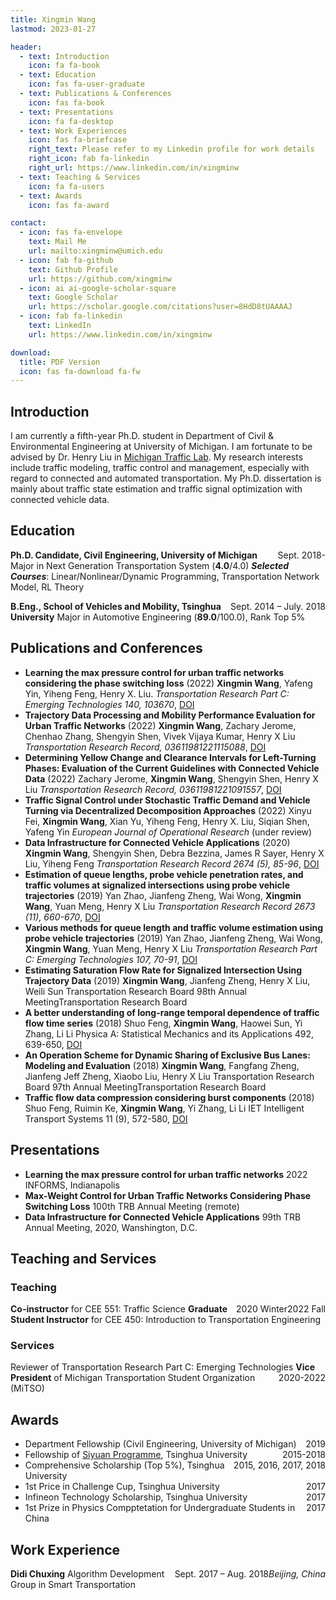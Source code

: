 ```yaml
---
title: Xingmin Wang
lastmod: 2023-01-27

header:
  - text: Introduction
    icon: fa fa-book
  - text: Education
    icon: fas fa-user-graduate
  - text: Publications & Conferences
    icon: fas fa-book
  - text: Presentations
    icon: fa fa-desktop
  - text: Work Experiences
    icon: fas fa-briefcase
    right_text: Please refer to my Linkedin profile for work details
    right_icon: fab fa-linkedin
    right_url: https://www.linkedin.com/in/xingminw
  - text: Teaching & Services
    icon: fa fa-users
  - text: Awards
    icon: fas fa-award

contact:
  - icon: fas fa-envelope
    text: Mail Me
    url: mailto:xingminw@umich.edu
  - icon: fab fa-github
    text: Github Profile
    url: https://github.com/xingminw
  - icon: ai ai-google-scholar-square
    text: Google Scholar
    url: https://scholar.google.com/citations?user=8HdD8tUAAAAJ
  - icon: fab fa-linkedin
    text: LinkedIn
    url: https://www.linkedin.com/in/xingminw

download:
  title: PDF Version
  icon: fas fa-download fa-fw
---
```


## Introduction

I am currently a fifth-year Ph.D. student in Department of Civil & Environmental Engineering at University of Michigan. I am fortunate to be advised by Dr. Henry Liu in [Michigan Traffic Lab](https://traffic.engin.umich.edu/). My research interests include traffic modeling, traffic control and management, especially with regard to connected and automated transportation. My Ph.D. dissertation is mainly about traffic state estimation and traffic signal optimization with connected vehicle data.


## Education

<span style="float: right; display: inline-block;"> Sept. 2018- </span> **Ph.D. Candidate, Civil Engineering, University of Michigan**
Major in Next Generation Transportation System (**4.0**/4.0)
***Selected Courses***: Linear/Nonlinear/Dynamic Programming, Transportation Network Model, RL Theory

<span style="float: right; display: inline-block;"> Sept. 2014 – July. 2018 </span> **B.Eng., School of Vehicles and Mobility, Tsinghua University**
Major in Automotive Engineering (**89.0**/100.0), Rank Top 5%

## Publications and Conferences

- __Learning the max pressure control for urban traffic networks considering the phase switching loss__ (2022)
  **Xingmin Wang**, Yafeng Yin, Yiheng Feng, Henry X. Liu. 
  *Transportation Research Part C: Emerging Technologies 140, 103670*, [<i class="ai ai-doi"></i> DOI](https://doi.org/10.1016/j.trc.2022.103670)
- __Trajectory Data Processing and Mobility Performance Evaluation for Urban Traffic Networks__ (2022)
  **Xingmin Wang**, Zachary Jerome, Chenhao Zhang, Shengyin Shen, Vivek Vijaya Kumar, Henry X Liu
  *Transportation Research Record, 03611981221115088*, [<i class="ai ai-doi"></i> DOI](https://doi.org/10.1177/03611981221115088)
- __Determining Yellow Change and Clearance Intervals for Left-Turning Phases: Evaluation of the Current Guidelines with Connected Vehicle Data__ (2022)
Zachary Jerome, **Xingmin Wang**, Shengyin Shen, Henry X Liu
  *Transportation Research Record, 03611981221091557*, [<i class="ai ai-doi"></i> DOI](https://doi.org/10.1177/03611981221091557)
- __Traffic Signal Control under Stochastic Traffic Demand and Vehicle Turning via Decentralized Decomposition Approaches__ (2022)
    Xinyu Fei, **Xingmin Wang**, Xian Yu, Yiheng Feng, Henry X. Liu, Siqian Shen, Yafeng Yin
  *European Journal of Operational Research* (under review)
- __Data Infrastructure for Connected Vehicle Applications__ (2020)
  **Xingmin Wang**, Shengyin Shen, Debra Bezzina, James R Sayer, Henry X Liu, Yiheng Feng
  *Transportation Research Record 2674 (5), 85-96*, [<i class="ai ai-doi"></i> DOI](https://doi.org/10.1177/0361198120912424)
- __Estimation of queue lengths, probe vehicle penetration rates, and traffic volumes at signalized intersections using probe vehicle trajectories__ (2019)
  Yan Zhao, Jianfeng Zheng, Wai Wong, **Xingmin Wang**, Yuan Meng, Henry X Liu
  *Transportation Research Record 2673 (11), 660-670*, [<i class="ai ai-doi"></i> DOI](https://doi.org/10.1177/0361198119856340)
- __Various methods for queue length and traffic volume estimation using probe vehicle trajectories__ (2019)
  Yan Zhao, Jianfeng Zheng, Wai Wong, **Xingmin Wang**, Yuan Meng, Henry X Liu
  *Transportation Research Part C: Emerging Technologies 107, 70-91*, [<i class="ai ai-doi"></i> DOI](https://doi.org/10.1016/j.trc.2019.07.008)
- __Estimating Saturation Flow Rate for Signalized Intersection Using Trajectory Data__ (2019)
  **Xingmin Wang**, Jianfeng Zheng, Henry X Liu, Weili Sun
  Transportation Research Board 98th Annual MeetingTransportation Research Board
- __A better understanding of long-range temporal dependence of traffic flow time series__ (2018)
  Shuo Feng, **Xingmin Wang**, Haowei Sun, Yi Zhang, Li Li
  Physica A: Statistical Mechanics and its Applications 492, 639-650, [<i class="ai ai-doi"></i> DOI](https://doi.org/10.1016/j.physa.2017.10.006)
- __An Operation Scheme for Dynamic Sharing of Exclusive Bus Lanes: Modeling and Evaluation__ (2018)
  **Xingmin Wang**, Fangfang Zheng, Jianfeng Jeff Zheng, Xiaobo Liu, Henry X Liu
  Transportation Research Board 97th Annual MeetingTransportation Research Board
- __Traffic flow data compression considering burst components__ (2018)
  Shuo Feng, Ruimin Ke, **Xingmin Wang**, Yi Zhang, Li Li
  IET Intelligent Transport Systems 11 (9), 572-580, [<i class="ai ai-doi"></i> DOI](https://doi.org/10.1049/iet-its.2016.0328)

<!-- ## <i class="fa fa-star" aria-hidden="true"></i> Featured Research

<img src="figures/tree.jpg" alt="" width="300px" style="float: right; margin: 0 0 0 15px"/>
This is a text This is a textThis is a textThis is a textThis is a textThis is a textThis is a textThis is a textThis is a textThis is a textThis is a textThis is a textThis is a textThis is a textThis is a textThis is a textThis is a textThis is a textThis is a textThis is a textThis is a textThis is a textThis is a textThis is a textThis is a textThis is a textThis is a textThis is a textThis is a textThis is a textThis is a textThis is a textThis is a textThis is a textThis is a textThis is a textThis is a textThis is a textThis is a textThis is a textThis is a textThis is a textThis is a textThis is a textThis is a textThis is a textThis is a textThis is a textThis is a textThis is a textThis is a textThis is a text -->

## Presentations
- **Learning the max pressure control for urban traffic networks**
2022 INFORMS, Indianapolis
- **Max-Weight Control for Urban Traffic Networks Considering Phase Switching Loss**
100th TRB Annual Meeting (remote)
- **Data Infrastructure for Connected Vehicle Applications**
99th TRB Annual Meeting, 2020, Wanshington, D.C.

## Teaching and Services

### Teaching
<span style="float: right; display: inline-block;"> 2022 Fall </span> **Co-instructor** for CEE 551: Traffic Science
<span style="float: right; display: inline-block;"> 2020 Winter </span> **Graduate Student Instructor** for CEE 450: Introduction to Transportation Engineering

### Services
Reviewer of Transportation Research Part C: Emerging Technologies
<span style="float: right; display: inline-block;"> 2020-2022  </span> **Vice President** of Michigan Transportation Student Organization (MiTSO)

## Awards
- <span style="float: right; display: inline-block;"> 2019 </span> Department Fellowship (Civil Engineering, University of Michigan)
- <span style="float: right; display: inline-block;"> 2015-2018 </span> Fellowship of [Siyuan Programme](https://en.wikipedia.org/wiki/Siyuan_Programme), Tsinghua University
- <span style="float: right; display: inline-block;"> 2015, 2016, 2017, 2018 </span> Comprehensive Scholarship (Top 5%), Tsinghua University
- <span style="float: right; display: inline-block;"> 2017 </span> 1st Price in Challenge Cup, Tsinghua University
- <span style="float: right; display: inline-block;"> 2017 </span> Infineon Technology Scholarship, Tsinghua University
- <span style="float: right; display: inline-block;"> 2017 </span> 1st Prize in Physics Compptetation for Undergraduate Students in China

## Work Experience

<em style="float: right; display: inline-block;"> Beijing, China</em> **Didi Chuxing**
<span style="float: right; display: inline-block;"> Sept. 2017 – Aug. 2018 </span> Algorithm Development Group in Smart Transportation